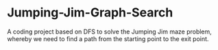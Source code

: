 # Jumping-Jim-Graph-Search
A coding project based on DFS to solve the Jumping Jim maze problem, whereby we need to find a path from the starting point to the exit point.

